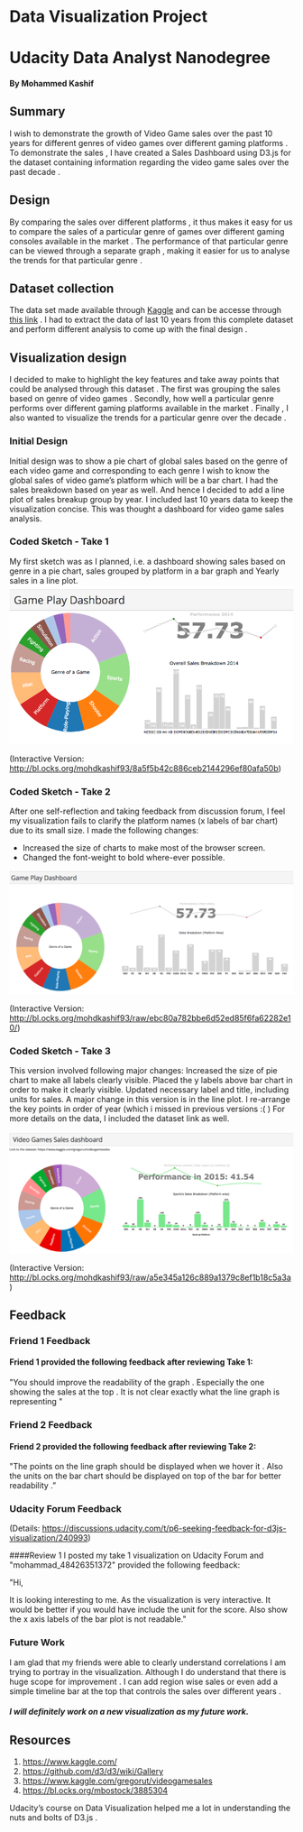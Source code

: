 # Data Visualization Project
# Udacity Data Analyst Nanodegree
#### By Mohammed Kashif

## Summary

I wish to demonstrate the growth of Video Game sales over the past 10 years for different genres of video games over different gaming platforms . To demonstrate the sales , I have created a Sales Dashboard using D3.js for the dataset containing information regarding the video game sales over the past decade .

## Design
By comparing the sales over different platforms , it thus makes it easy for us to compare the sales of a particular genre of games over different gaming consoles available in the market . The performance of that particular genre can be viewed through a separate graph , making it easier for us to analyse the trends for that particular genre . 

## Dataset collection
The data set made available through [Kaggle](https://www.kaggle.com/) and can be accesse through [this link](https://www.kaggle.com/gregorut/videogamesales) . I had to extract the data of last 10 years from this complete dataset and perform different analysis to come up with the final design . 

## Visualization design
I decided to make to highlight the key features and take away points that could be analysed through this dataset . The first was grouping the sales based on genre of video games . Secondly, how well a particular genre performs over different gaming platforms available in the market . Finally , I also wanted to visualize the trends for a particular genre over the decade .

### Initial Design
Initial design was to show a pie chart of global sales based on the genre of each video game and corresponding to each genre I wish to know the global sales of video game’s platform which will be a bar chart. I had the sales breakdown based on year as well. And hence I decided to add a line plot of sales breakup group by year. I included last 10 years data to keep the visualization concise. This was thought a dashboard for video game sales analysis.

### Coded Sketch - Take 1
My first sketch was as I planned, i.e. a dashboard showing sales based on genre in a pie chart, sales grouped by platform in a bar graph and  Yearly sales in a line plot.
![Take 1](https://github.com/mohdkashif93/D3js-visualization-of-video-games/blob/master/TAKE1.png)


(Interactive Version: http://bl.ocks.org/mohdkashif93/8a5f5b42c886ceb2144296ef80afa50b)


### Coded Sketch - Take 2
After one self-reflection and taking feedback from discussion forum, I feel my visualization fails to clarify the platform names (x labels of bar chart) due to its small size. I made the following changes:

- Increased the size of charts to make most of the browser screen.
- Changed the font-weight to bold where-ever possible.

![Take 2](https://github.com/mohdkashif93/D3js-visualization-of-video-games/blob/master/TAKE2.png)

(Interactive Version: http://bl.ocks.org/mohdkashif93/raw/ebc80a782bbe6d52ed85f6fa62282e10/)

### Coded Sketch - Take 3
This version involved following major changes:
Increased the size of pie chart to make all labels clearly visible.
Placed the y labels above bar chart in order to make it clearly visible.
Updated necessary label and title, including units for sales.
A major change in this version is in the line plot. I re-arrange the key points in order of year (which i missed in previous versions :( )
For more details on the data, I included the dataset link as well.

![Take 3](https://github.com/mohdkashif93/D3js-visualization-of-video-games/blob/master/TAKE3.png)

(Interactive Version: http://bl.ocks.org/mohdkashif93/raw/a5e345a126c889a1379c8ef1b18c5a3a)

## Feedback

### Friend 1 Feedback

#### Friend 1 provided the following feedback after reviewing Take 1:
"You should improve the readability of the graph . Especially the one showing the sales at the top . It is not clear exactly what the line graph is representing "

### Friend 2 Feedback

#### Friend 2 provided the following feedback after reviewing Take 2:
"The points on the line graph should be displayed when we hover it . Also the units on the bar chart should be displayed on top of the bar for better readability .”


### Udacity Forum Feedback
(Details: https://discussions.udacity.com/t/p6-seeking-feedback-for-d3js-visualization/240993)

####Review 1
I posted my take 1 visualization on Udacity Forum and "mohammad_48426351372" provided the following feedback:

"Hi,

It is looking interesting to me. As the visualization is very interactive. It would be better if you would have include the unit for the score. Also show the x axis labels of the bar plot is not readable."

### Future Work
I am glad that my friends were able to clearly understand correlations I am trying to portray in the visualization. Although I do understand that there is huge scope for improvement . I can add region wise sales or even add a simple timeline bar at the top that controls the sales over different years .

##### I will definitely work on a new visualization as my future work. 

## Resources

1. https://www.kaggle.com/
2. https://github.com/d3/d3/wiki/Gallery
3. https://www.kaggle.com/gregorut/videogamesales
4. https://bl.ocks.org/mbostock/3885304

Udacity’s course on Data Visualization helped me a lot in understanding the nuts and bolts of D3.js . 
